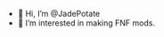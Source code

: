 - 👋 Hi, I’m @JadePotate
- 👀 I’m interested in making FNF mods.

<!---
JadePotate/JadePotate is a ✨ special ✨ repository because its `README.md` (this file) appears on your GitHub profile.
You can click the Preview link to take a look at your changes.
--->
